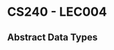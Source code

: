 # CS240 - LEC004

## Abstract Data Types

<!--stackedit_data:
eyJoaXN0b3J5IjpbLTEwMDQ3NDQyMzQsMTU5ODkzMjMwMV19
-->